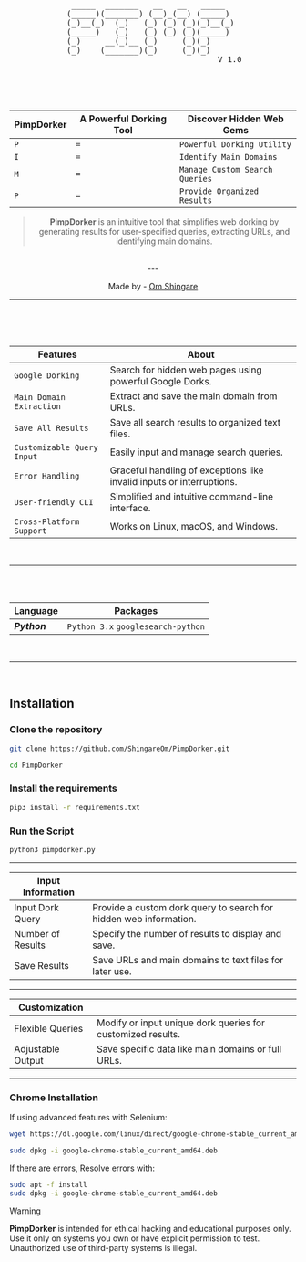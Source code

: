 <div align="center">
                                 
<div align="center">
      <pre>
 _____  _______   __   __   _____   
(_____)(_______) (__)_(__) (_____)  
(_)__(_)  (_)   (_) (_) (_)(_)__(_) 
(_____)   (_)   (_) (_) (_)(_____)  
(_)     __(_)__ (_)     (_)(_)      
(_)    (_______)(_)     (_)(_)      
                                V 1.0
</pre>
</div>

</div>

<br>
<br>
<br>

<div align="center">
   
|PimpDorker|A Powerful Dorking Tool|Discover Hidden Web Gems|
|----------------|---------------------|-----------------------|
| `P`| `=`| `Powerful Dorking Utility`|
| `I`| `=`| `Identify Main Domains`|
| `M`| `=`| `Manage Custom Search Queries`|
| `P`| `=`| `Provide Organized Results`|

> **PimpDorker** is an intuitive tool that simplifies web dorking by generating results for user-specified queries, extracting URLs, and identifying main domains.  
<br>  
---


Made by - [Om Shingare](https://github.com/ShingareOm)


</div>

<hr>

<br>
<br>
<br>

| Features                          | About                                                                       |
|-----------------------------------|-----------------------------------------------------------------------------|
| `Google Dorking`                  | Search for hidden web pages using powerful Google Dorks.                    |
| `Main Domain Extraction`          | Extract and save the main domain from URLs.                                 |
| `Save All Results`                | Save all search results to organized text files.                            |
| `Customizable Query Input`        | Easily input and manage search queries.                                     |
| `Error Handling`                  | Graceful handling of exceptions like invalid inputs or interruptions.       |
| `User-friendly CLI`               | Simplified and intuitive command-line interface.                            |
| `Cross-Platform Support`          | Works on Linux, macOS, and Windows.                                         |

<br>
<hr>
<br>
<br>

| Language                          | Packages                                                                    |
|-----------------------------------|-----------------------------------------------------------------------------|
| ***Python***| `Python 3.x` `googlesearch-python`|

<br>
<hr>
<br>

## Installation

### Clone the repository

```bash
git clone https://github.com/ShingareOm/PimpDorker.git
```
```bash
cd PimpDorker
```

### Install the requirements

```bash
pip3 install -r requirements.txt
```

### Run the Script

```bash
python3 pimpdorker.py
```

---

| Input Information         |                                                                                         |
|---------------------------|-----------------------------------------------------------------------------------------|
| Input Dork Query          | Provide a custom dork query to search for hidden web information.                       |
| Number of Results         | Specify the number of results to display and save.                                      |
| Save Results              | Save URLs and main domains to text files for later use.                                 |

---

| Customization              |                                                                                          |
|----------------------------|------------------------------------------------------------------------------------------|
| Flexible Queries           | Modify or input unique dork queries for customized results.                             |
| Adjustable Output          | Save specific data like main domains or full URLs.                                       |

---

### Chrome Installation

If using advanced features with Selenium:

```bash
wget https://dl.google.com/linux/direct/google-chrome-stable_current_amd64.deb
```
```bash
sudo dpkg -i google-chrome-stable_current_amd64.deb
```

If there are errors, Resolve errors with:

```bash
sudo apt -f install
sudo dpkg -i google-chrome-stable_current_amd64.deb
```


> [!WARNING]  
> **PimpDorker** is intended for ethical hacking and educational purposes only. Use it only on systems you own or have explicit permission to test. Unauthorized use of third-party systems is illegal.
